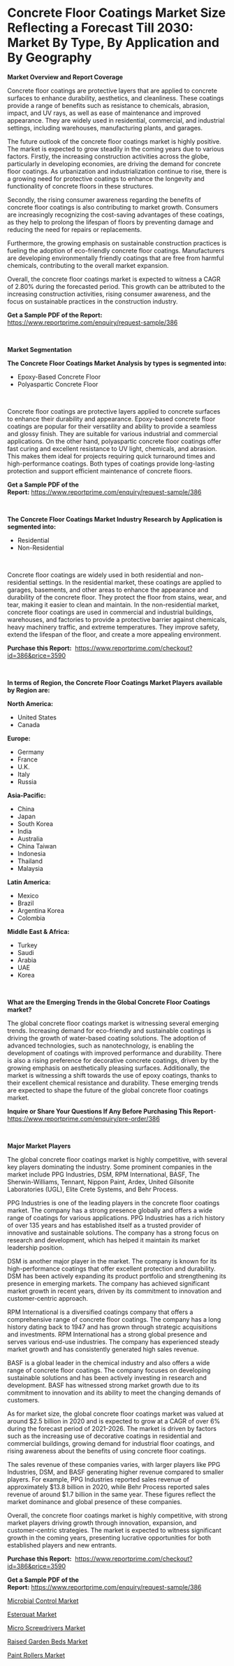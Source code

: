 <p><h1>Concrete Floor Coatings Market Size Reflecting a Forecast Till 2030: Market By Type, By Application and By Geography</h1></p><p><strong>Market Overview and Report Coverage</strong></p>
<p><p>Concrete floor coatings are protective layers that are applied to concrete surfaces to enhance durability, aesthetics, and cleanliness. These coatings provide a range of benefits such as resistance to chemicals, abrasion, impact, and UV rays, as well as ease of maintenance and improved appearance. They are widely used in residential, commercial, and industrial settings, including warehouses, manufacturing plants, and garages.</p><p>The future outlook of the concrete floor coatings market is highly positive. The market is expected to grow steadily in the coming years due to various factors. Firstly, the increasing construction activities across the globe, particularly in developing economies, are driving the demand for concrete floor coatings. As urbanization and industrialization continue to rise, there is a growing need for protective coatings to enhance the longevity and functionality of concrete floors in these structures.</p><p>Secondly, the rising consumer awareness regarding the benefits of concrete floor coatings is also contributing to market growth. Consumers are increasingly recognizing the cost-saving advantages of these coatings, as they help to prolong the lifespan of floors by preventing damage and reducing the need for repairs or replacements.</p><p>Furthermore, the growing emphasis on sustainable construction practices is fueling the adoption of eco-friendly concrete floor coatings. Manufacturers are developing environmentally friendly coatings that are free from harmful chemicals, contributing to the overall market expansion.</p><p>Overall, the concrete floor coatings market is expected to witness a CAGR of 2.80% during the forecasted period. This growth can be attributed to the increasing construction activities, rising consumer awareness, and the focus on sustainable practices in the construction industry.</p></p>
<p><strong>Get a Sample PDF of the Report:</strong> <a href="https://www.reportprime.com/enquiry/request-sample/386">https://www.reportprime.com/enquiry/request-sample/386</a></p>
<p>&nbsp;</p>
<p><strong>Market Segmentation</strong></p>
<p><strong>The Concrete Floor Coatings Market Analysis by types is segmented into:</strong></p>
<p><ul><li>Epoxy-Based Concrete Floor</li><li>Polyaspartic Concrete Floor</li></ul></p>
<p>&nbsp;</p>
<p><p>Concrete floor coatings are protective layers applied to concrete surfaces to enhance their durability and appearance. Epoxy-based concrete floor coatings are popular for their versatility and ability to provide a seamless and glossy finish. They are suitable for various industrial and commercial applications. On the other hand, polyaspartic concrete floor coatings offer fast curing and excellent resistance to UV light, chemicals, and abrasion. This makes them ideal for projects requiring quick turnaround times and high-performance coatings. Both types of coatings provide long-lasting protection and support efficient maintenance of concrete floors.</p></p>
<p><strong>Get a Sample PDF of the Report:</strong>&nbsp;<a href="https://www.reportprime.com/enquiry/request-sample/386">https://www.reportprime.com/enquiry/request-sample/386</a></p>
<p>&nbsp;</p>
<p><strong>The Concrete Floor Coatings Market Industry Research by Application is segmented into:</strong></p>
<p><ul><li>Residential</li><li>Non-Residential</li></ul></p>
<p>&nbsp;</p>
<p><p>Concrete floor coatings are widely used in both residential and non-residential settings. In the residential market, these coatings are applied to garages, basements, and other areas to enhance the appearance and durability of the concrete floor. They protect the floor from stains, wear, and tear, making it easier to clean and maintain. In the non-residential market, concrete floor coatings are used in commercial and industrial buildings, warehouses, and factories to provide a protective barrier against chemicals, heavy machinery traffic, and extreme temperatures. They improve safety, extend the lifespan of the floor, and create a more appealing environment.</p></p>
<p><strong>Purchase this Report:</strong>&nbsp; <a href="https://www.reportprime.com/checkout?id=386&price=3590">https://www.reportprime.com/checkout?id=386&price=3590</a></p>
<p>&nbsp;</p>
<p><strong>In terms of Region, the Concrete Floor Coatings Market Players available by Region are:</strong></p>
<p>
    <p> <strong> North America: </strong>
        <ul>
            <li>United States</li>
            <li>Canada</li>
        </ul>
        </p> 
    <p> <strong> Europe: </strong>
        <ul>
            <li>Germany</li>
            <li>France</li>
            <li>U.K.</li>
            <li>Italy</li>
            <li>Russia</li>
        </ul>
        </p> 
    <p> <strong> Asia-Pacific: </strong>
        <ul>
            <li>China</li>
            <li>Japan</li>
            <li>South Korea</li>
            <li>India</li>
            <li>Australia</li>
            <li>China Taiwan</li>
            <li>Indonesia</li>
            <li>Thailand</li>
            <li>Malaysia</li>
        </ul>
        </p> 
    <p> <strong> Latin America: </strong>
        <ul>
            <li>Mexico</li>
            <li>Brazil</li>
            <li>Argentina Korea</li>
            <li>Colombia</li>
        </ul>
        </p> 
    <p> <strong> Middle East & Africa: </strong>
        <ul>
            <li>Turkey</li>
            <li>Saudi</li>
            <li>Arabia</li>
            <li>UAE</li>
            <li>Korea</li>
        </ul>
    </p>
    </p>
<p>&nbsp;</p>
<p><strong>What are the Emerging Trends in the Global Concrete Floor Coatings market?</strong></p>
<p><p>The global concrete floor coatings market is witnessing several emerging trends. Increasing demand for eco-friendly and sustainable coatings is driving the growth of water-based coating solutions. The adoption of advanced technologies, such as nanotechnology, is enabling the development of coatings with improved performance and durability. There is also a rising preference for decorative concrete coatings, driven by the growing emphasis on aesthetically pleasing surfaces. Additionally, the market is witnessing a shift towards the use of epoxy coatings, thanks to their excellent chemical resistance and durability. These emerging trends are expected to shape the future of the global concrete floor coatings market.</p></p>
<p><strong>Inquire or Share Your Questions If Any Before Purchasing This Report</strong>- <a href="https://www.reportprime.com/enquiry/pre-order/386">https://www.reportprime.com/enquiry/pre-order/386</a></p>
<p>&nbsp;</p>
<p><strong>Major Market Players</strong></p>
<p><p>The global concrete floor coatings market is highly competitive, with several key players dominating the industry. Some prominent companies in the market include PPG Industries, DSM, RPM International, BASF, The Sherwin-Williams, Tennant, Nippon Paint, Ardex, United Gilsonite Laboratories (UGL), Elite Crete Systems, and Behr Process.</p><p>PPG Industries is one of the leading players in the concrete floor coatings market. The company has a strong presence globally and offers a wide range of coatings for various applications. PPG Industries has a rich history of over 135 years and has established itself as a trusted provider of innovative and sustainable solutions. The company has a strong focus on research and development, which has helped it maintain its market leadership position.</p><p>DSM is another major player in the market. The company is known for its high-performance coatings that offer excellent protection and durability. DSM has been actively expanding its product portfolio and strengthening its presence in emerging markets. The company has achieved significant market growth in recent years, driven by its commitment to innovation and customer-centric approach.</p><p>RPM International is a diversified coatings company that offers a comprehensive range of concrete floor coatings. The company has a long history dating back to 1947 and has grown through strategic acquisitions and investments. RPM International has a strong global presence and serves various end-use industries. The company has experienced steady market growth and has consistently generated high sales revenue.</p><p>BASF is a global leader in the chemical industry and also offers a wide range of concrete floor coatings. The company focuses on developing sustainable solutions and has been actively investing in research and development. BASF has witnessed strong market growth due to its commitment to innovation and its ability to meet the changing demands of customers.</p><p>As for market size, the global concrete floor coatings market was valued at around $2.5 billion in 2020 and is expected to grow at a CAGR of over 6% during the forecast period of 2021-2026. The market is driven by factors such as the increasing use of decorative coatings in residential and commercial buildings, growing demand for industrial floor coatings, and rising awareness about the benefits of using concrete floor coatings.</p><p>The sales revenue of these companies varies, with larger players like PPG Industries, DSM, and BASF generating higher revenue compared to smaller players. For example, PPG Industries reported sales revenue of approximately $13.8 billion in 2020, while Behr Process reported sales revenue of around $1.7 billion in the same year. These figures reflect the market dominance and global presence of these companies.</p><p>Overall, the concrete floor coatings market is highly competitive, with strong market players driving growth through innovation, expansion, and customer-centric strategies. The market is expected to witness significant growth in the coming years, presenting lucrative opportunities for both established players and new entrants.</p></p>
<p><strong>Purchase this Report:</strong>&nbsp;&nbsp;<a href="https://www.reportprime.com/checkout?id=386&price=3590">https://www.reportprime.com/checkout?id=386&price=3590</a></p>
<p></p>
<p><strong>Get a Sample PDF of the Report:</strong>&nbsp;<a href="https://www.reportprime.com/enquiry/request-sample/386">https://www.reportprime.com/enquiry/request-sample/386</a></p>
<p><p><a href="https://github.com/RichRobinson5/Market-Research-Report-List-2/blob/main/microbial-control-market.md">Microbial Control Market</a></p><p><a href="https://github.com/JameTravis/Market-Research-Report-List-2/blob/main/esterquat-market.md">Esterquat Market</a></p><p><a href="https://www.linkedin.com/pulse/micro-screwdrivers-market-research-report-provides-thorough-qgxje/">Micro Screwdrivers Market</a></p><p><a href="https://www.linkedin.com/pulse/raised-garden-beds-market-size-share-amp-trends-analysis-sdwre/">Raised Garden Beds Market</a></p><p><a href="https://www.linkedin.com/pulse/paint-rollers-market-challenges-opportunities-growth-drivers-zq3ge/">Paint Rollers Market</a></p></p>